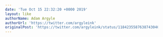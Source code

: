 ```yaml
---
date: 'Tue Oct 15 22:32:20 +0000 2019'
layout: like
authorName: Adam Argyle
authorUrl: 'https://twitter.com/argyleink'
originalPost: 'https://twitter.com/argyleink/status/1184235587638743040'
---
```

